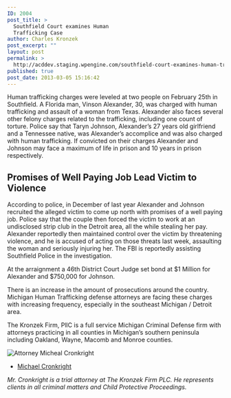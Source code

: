 ```yaml
---
ID: 2004
post_title: >
  Southfield Court examines Human
  Trafficking Case
author: Charles Kronzek
post_excerpt: ""
layout: post
permalink: >
  http://acddev.staging.wpengine.com/southfield-court-examines-human-trafficking-case.html
published: true
post_date: 2013-03-05 15:16:42
---
```

Human trafficking charges were leveled at two people on February 25th in Southfield. A Florida man, Vinson Alexander, 30, was charged with human trafficking and assault of a woman from Texas. Alexander also faces several other felony charges related to the trafficking, including one count of torture. Police say that Taryn Johnson, Alexander’s 27 years old girlfriend and a Tennessee native, was Alexander’s accomplice and was also charged with human trafficking. If convicted on their charges Alexander and Johnson may face a maximum of life in prison and 10 years in prison respectively.
<h2>Promises of Well Paying Job Lead Victim to Violence</h2>
According to police, in December of last year Alexander and Johnson recruited the alleged victim to come up north with promises of a well paying job. Police say that the couple then forced the victim to work at an undisclosed strip club in the Detroit area, all the while stealing her pay. Alexander reportedly then maintained control over the victim by threatening violence, and he is accused of acting on those threats last week, assaulting the woman and seriously injuring her. The FBI is reportedly assisting Southfield Police in the investigation.

At the arraignment a 46th District Court Judge set bond at $1 Million for Alexander and $750,000 for Johnson.

There is an increase in the amount of prosecutions around the country. Michigan Human Trafficking defense attorneys are facing these charges with increasing frequency, especially in the southeast Michigan / Detroit area.

The Kronzek Firm, PllC is a full service Michigan Criminal Defense firm with attorneys practicing in all counties in Michigan’s southern peninsula including Oakland, Wayne, Macomb and Monroe counties.

<img src="http://acddev.staging.wpengine.com/images/Cronkright.png" alt="Attorney Micheal Cronkright" />

- <a href="http://acddev.staging.wpengine.com/Trial-Attorneys.html#1">Michael Cronkright</a>

<em>Mr. Cronkright is a trial attorney at The Kronzek Firm PLC. He represents clients in all criminal matters and Child Protective Proceedings.</em>